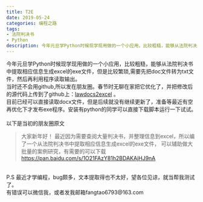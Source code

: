 ```yaml
---
title: T2E
date: 2019-05-24
categories: 编程之路
tags:
- 法院判决书
- Python
description: 今年元旦学Python时候现学现用做的一个小应用，比较粗糙，能够从法院判决书中提取相应信息生成excel的exe文件，但是比较繁琐。先发出来，等以后有时间再优化一下吧。
---
```



今年元旦学Python时候现学现用做的一个小应用，比较粗糙，能够从法院判决书中提取相应信息生成excel的exe文件，但是比较繁琐,需要先把doc文件转为txt文件，然后再利用程序读取输出。<br/>
当时还不会用github,所以发在朋友圈。春节时无聊在家把它优化了，并把修改后的源代码上传到了github上：[lawdocs2excel](https://github.com/yagao95/lawdocs2excel) 。<br/>
目前已经可以直接读取docx文件，但是后续就没有继续更新了，准备等最近有空再优化下才发布exe程序。安装有python的同学可以直接下载脚本运行一下试试。<br/>
<br/>
以下是当初的朋友圈原文
> 大家新年好！
最近因为需要查阅大量判决书，并整理信息到excel，所以编了一个从法院判决书中提取相应信息生成excel的exe文件，
可以辅助做大批量的案例研究，有需要的可以下载<br/>
https://pan.baidu.com/s/1O21FAzY81h2BDAKAjHJ9nA
<br/>
P.S 最近才学编程，bug颇多，文本提取得也不太好，望各位见谅，就当帮我测试了。<br/>
有错误可以微信我，或者发我邮箱fangtao6793@163.com



